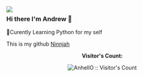 <img align='left' src="https://github-readme-stats.vercel.app/api?username=Ninnjah&show_icons=true&theme=dark">

### Hi there I'm Andrew :robot:

:seedling:Curently Learning Python for my self

This is my github [Ninnjah](https://github.com/Ninnjah)

<p align="center"><b>Visitor's Count:</b></p>
<p align="center"><img src="https://profile-counter.glitch.me/{Ninnjah}/count.svg" alt="AnhellO :: Visitor's Count"/></p>
